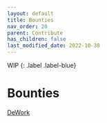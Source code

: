 ```yaml
---
layout: default
title: Bounties
nav_order: 20
parent: Contribute
has_children: false
last_modified_date: 2022-10-30
---
```


WIP
{: .label .label-blue}

# Bounties

[DeWork](https://app.dework.xyz/y-foundry-dao)

